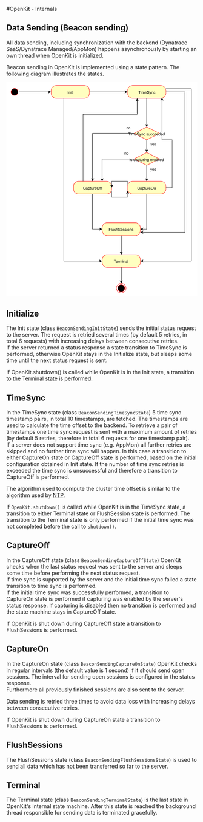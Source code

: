 #OpenKit - Internals

## Data Sending (Beacon sending)

All data sending, including synchronization with the backend (Dynatrace SaaS/Dynatrace Managed/AppMon)
happens asynchronously by starting an own thread when OpenKit is initialized.  

Beacon sending in OpenKit is implemented using a state pattern. The following 
diagram illustrates the states.

![diagram](./pics/OpenKit-state_diagram.svg)

## Initialize

The Init state (class `BeaconSendingInitState`) sends the initial status request to the server.
The request is retried several times (by default 5 retries, in total 6 requests) with increasing
delays between consecutive retries.  
If the server returned a status response a state transition to TimeSync is performed, otherwise
OpenKit stays in the Initialize state, but sleeps some time until the next status request is sent. 
 
If OpenKit.shutdown() is called while OpenKit is in the Init state, 
a transition to the Terminal state is performed.

## TimeSync

In the TimeSync state (class `BeaconSendingTimeSyncState`) 5 time sync timestamp pairs, in total
10 timestamps, are fetched. The timestamps are used to calculate the time offset to the backend. 
To retrieve a pair of timestamps one time sync request is sent with a maximum amount of retries 
(by default 5 retries, therefore in total 6 requests for one timestamp pair).  
If a server does not support time sync (e.g. AppMon) all further retries are skipped and no 
further time sync will happen.  In this case a transition to either CaptureOn state or CaptureOff 
state is performed, based on the initial configuration obtained in Init state.
If the number of time sync retries is exceeded the time sync is unsuccessful and therefore a
transition to CaptureOff is performed.
 
The algorithm used to compute the cluster time offset is similar to the algorithm used by 
[NTP](https://en.wikipedia.org/wiki/Network_Time_Protocol#Clock_synchronization_algorithm).

If `OpenKit.shutdown()` is called while OpenKit is in the TimeSync state, a transition to either 
Terminal state or FlushSession state is performed. The transition to the Terminal state 
is only performed if the initial time sync was not completed before the call to `shutdown()`.

## CaptureOff

In the CaptureOff state (class `BeaconSendingCaptureOffState`) OpenKit checks when the last
status request was sent to the server and sleeps some time before performing the next status
request.  
If time sync is supported by the server and the initial time sync failed a state transition
to time sync is performed.  
If the initial time sync was successfully performed, a transition to CaptureOn state is performed
if capturing was enabled by the server's status response. If capturing is disabled
then no transition is performed and the state machine stays in CaptureOff state.  

If OpenKit is shut down during CaptureOff state a transition to FlushSessions is performed.

## CaptureOn

In the CaptureOn state (class `BeaconSendingCaptureOnState`) OpenKit checks in regular intervals
(the default value is 1 second) if it should send open sessions. The interval for sending
open sessions is configured in the status response.  
Furthermore all previously finished sessions are also sent to the server.  

Data sending is retried three times to avoid data loss with increasing delays between consecutive
retries.

If OpenKit is shut down during CaptureOn state a transition to FlushSessions is performed.

## FlushSessions

The FlushSessions state (class `BeaconSendingFlushSessionsState`) is used to send all
data which has not been transferred so far to the server.

## Terminal

The Terminal state (class `BeaconSendingTerminalState`) is the last state in OpenKit's internal 
state machine. After this state is reached the background thread responsible for sending data 
is terminated gracefully.
